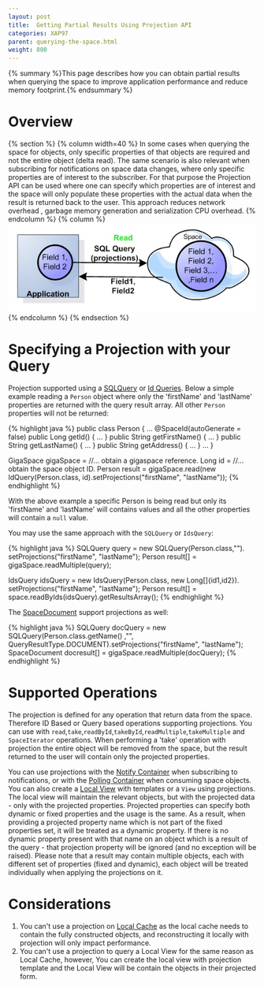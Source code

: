 ```yaml
---
layout: post
title:  Getting Partial Results Using Projection API
categories: XAP97
parent: querying-the-space.html
weight: 800
---
```


{% summary %}This page describes how you can obtain partial results when querying the space to improve application performance and reduce memory footprint.{% endsummary %}

# Overview

{% section %}
{% column width=40 %}
In some cases when querying the space for objects, only specific properties of that objects are required and not the entire object (delta read). The same scenario is also relevant when subscribing for notifications on space data changes, where only specific properties are of interest to the subscriber. For that purpose the Projection API can be used where one can specify which properties are of interest and the space will only populate these properties with the actual data when the result is returned back to the user. This approach reduces network overhead , garbage memory generation and serialization CPU overhead.
{% endcolumn %}
{% column %}
![space-projections.jpg](/attachment_files/space-projections.jpg)
{% endcolumn %}
{% endsection %}



# Specifying a Projection with your Query

Projection supported using a [SQLQuery](./sqlquery.html) or [Id Queries](./id-queries.html). Below a simple example reading a `Person` object where only the 'firstName' and 'lastName' properties are returned with the query result array. All other `Person` properties will not be returned:

{% highlight java %}
public class Person
{
  ...
  @SpaceId(autoGenerate = false)
  public Long getId() { ... }
  public String getFirstName() { ... }
  public String getLastName() { ... }
  public String getAddress() { ... }
  ...
}

GigaSpace gigaSpace = //... obtain a gigaspace reference.
Long id = //... obtain the space object ID.
Person result = gigaSpace.read<Person>(new IdQuery<Person>(Person.class, id).setProjections("firstName", "lastName"));
{% endhighlight %}

With the above example a specific Person is being read but only its 'firstName' and 'lastName' will contains values and all the other properties will contain a `null` value.

You may use the same approach with the `SQLQuery` or `IdsQuery`:

{% highlight java %}
SQLQuery<Person> query = new SQLQuery<Person>(Person.class,"").
		setProjections("firstName", "lastName");
Person result[] = gigaSpace.readMultiple(query);

IdsQuery<Person> idsQuery = new IdsQuery<Person>(Person.class, new Long[]{id1,id2}).
		setProjections("firstName", "lastName");
Person result[] = space.readByIds(idsQuery).getResultsArray();
{% endhighlight %}

The [SpaceDocument](./document-api.html) support projections as well:

{% highlight java %}
SQLQuery<SpaceDocument> docQuery = new SQLQuery<SpaceDocument>(Person.class.getName() ,"",
	QueryResultType.DOCUMENT).setProjections("firstName", "lastName");
SpaceDocument docresult[] = gigaSpace.readMultiple(docQuery);
{% endhighlight %}

# Supported Operations

The projection is defined for any operation that return data from the space. Therefore ID Based or Query based operations supporting projections. You can use with `read`,`take`,`readById`,`takeById`,`readMultiple`,`takeMultiple` and `SpaceIterator` operations. When performing a 'take' operation with projection the entire object will be removed from the space, but the result returned to the user will contain only the projected properties.

You can use projections with the [Notify Container](./notify-container.html) when subscribing to notifications, or with the [Polling Container](./polling-container.html) when consuming space objects. You can also create a [Local View](./local-view.html) with templates or a `View` using projections. The local view will maintain the relevant objects, but with the projected data - only with the projected properties.
Projected properties can specify both dynamic or fixed properties and the usage is the same. As a result, when providing a projected property name which is not part of the fixed properties set, it will be treated as a dynamic property. If there is no dynamic property present with that name on an object which is a result of the query - that projection property will be ignored (and no exception will be raised). Please note that a result may contain multiple objects, each with different set of properties (fixed and dynamic), each object will be treated individually when applying the projections on it.

# Considerations

1. You can't use a projection on [Local Cache](./local-cache.html) as the local cache needs to contain the fully constructed objects, and reconstructing it locally with projection will only impact performance.
1. You can't use a projection to query a Local View for the same reason as Local Cache, however, You can create the local view with projection template and the Local View will be contain the objects in their projected form.
